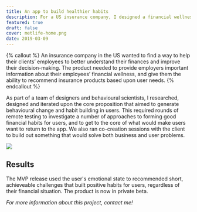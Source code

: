 ```yaml
---
title: An app to build healthier habits
description: For a US insurance company, I designed a financial wellness app based around behavioural science theories.
featured: true
draft: false
cover: metlife-home.png
date: 2019-03-09
---
```


{% callout %} 
An insurance company in the US wanted to find a way to help their clients’ employees to better understand their finances and improve their decision-making. The product needed to provide employers important information about their employees’ financial wellness, and give them the ability to recommend insurance products based upon user needs.
{% endcallout %} 

As part of a team of designers and behavioural scientists, I researched, designed and iterated upon the core proposition that aimed to generate behavioural change and habit building in users. This required rounds of remote testing to investigate a number of approaches to forming good financial habits for users, and to get to the core of what would make users want to return to the app. We also ran co-creation sessions with the client to build out something that would solve both business and user problems.

![](https://cdn-images-1.medium.com/max/2000/1*UlKhjaBjWPm8vY7w8K93QQ.png)

## **Results**

The MVP release used the user's emotional state to recommended short, achieveable challenges that built positive habits for users, regardless of their financial situation. The product is now in private beta.

*For more information about this project, contact me!*
